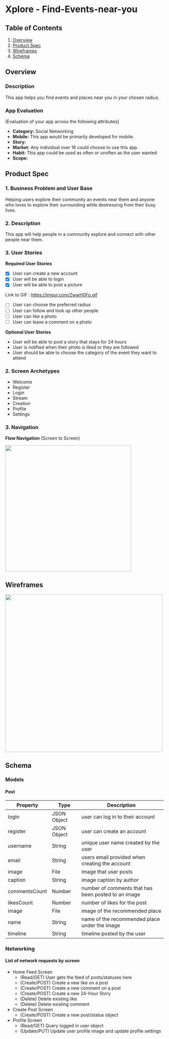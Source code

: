 # Xplore - Find-Events-near-you

## Table of Contents
1. [Overview](#Overview)
1. [Product Spec](#Product-Spec)
1. [Wireframes](#Wireframes)
2. [Schema](#Schema)

## Overview
### Description
This app helps you find events and places near you in your chosen radius.

### App Evaluation
[Evaluation of your app across the following attributes]
- **Category:** Social Networking
- **Mobile:** This app would be primarily developed for mobile.
- **Story:**
- **Market:** Any individual over 16 could choose to use this app.
- **Habit:** This app could be used as often or unoften as the user wanted
- **Scope:**

## Product Spec

### 1. Business Problem and User Base
Helping users explore their community an events near them and anyone who loves to explore their surrounding while destressing from their busy lives.


### 2. Description
This app will help people in a community explore and connect with other people near them. 


### 3. User Stories

**Required User Stories**

- [x] User can create a new account
- [x] User will be able to login
- [x] User will be able to post a picture

Link to GIF : https://imgur.com/ZwwH0Fo.gif 

- [ ] User can choose the preferred radius 
- [ ] User can follow and look up other people
- [ ] User can like a photo
- [ ] User can leave a comment on a photo

**Optional User Stories**

* User will be able to post a story that stays for 24 hours
* User is notified when their photo is liked or they are followed
* User should be able to choose the category of the event they want to attend


### 2. Screen Archetypes

* Welcome
* Register
* Login
* Stream
* Creation
* Profile
* Settings

### 3. Navigation

**Flow Navigation** (Screen to Screen)

<img src="https://imgur.com/IKgkJFr.gif" width=400>

<!-- * [If you use Flow Navigation, delete the Tab Navigation Section. Include the screens the user will can see in order. 
* (Examples) 
    * Login
        * Home, Profile, Settings
            * (within settings) you have the option to delet  -->

## Wireframes

<img src="https://imgur.com/g3m5i0N.gif" width=500>


## Schema 
### Models
#### Post

   | Property      | Type     | Description |
   | ------------- | -------- | ------------|
   | login         | JSON Object   | user can log in to their account |
   | register      | JSON Object   | user can create an account |
   | username      | String   | unique user name created by the user |
   | email         | String   | users email provided when creating the account |
   | image         | File     | image that user posts |
   | caption       | String   | image caption by author |
   | commentsCount | Number   | number of comments that has been posted to an image |
   | likesCount    | Number   | number of likes for the post |
   | image         | File     | image of the recommended place |
   | name          | String   | name of the recommended place under the image |
   | timeline      | String   | timeline posted by the user |

### Networking
#### List of network requests by screen
   - Home Feed Screen
      - (Read/GET) User gets the feed of posts/statuses here
      - (Create/POST) Create a new like on a post
      - (Create/POST) Create a new comment on a post
      - (Create/POST) Create a new 24-Hour Story
      - (Delete) Delete existing like
      - (Delete) Delete existing comment
   - Create Post Screen
      - (Create/POST) Create a new post/status object
   - Profile Screen
      - (Read/GET) Query logged in user object
      - (Update/PUT) Update user profile image and update profile settings 
<!-- *  [Add list of network requests by screen ] 
- [Create basic snippets for each Parse network request]
- [OPTIONAL: List endpoints if using existing API such as Yelp] -->

